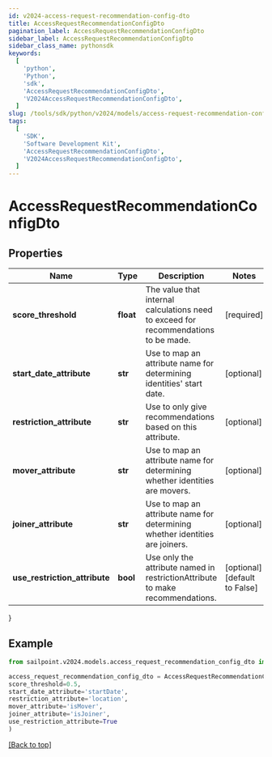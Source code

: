 ```yaml
---
id: v2024-access-request-recommendation-config-dto
title: AccessRequestRecommendationConfigDto
pagination_label: AccessRequestRecommendationConfigDto
sidebar_label: AccessRequestRecommendationConfigDto
sidebar_class_name: pythonsdk
keywords:
  [
    'python',
    'Python',
    'sdk',
    'AccessRequestRecommendationConfigDto',
    'V2024AccessRequestRecommendationConfigDto',
  ]
slug: /tools/sdk/python/v2024/models/access-request-recommendation-config-dto
tags:
  [
    'SDK',
    'Software Development Kit',
    'AccessRequestRecommendationConfigDto',
    'V2024AccessRequestRecommendationConfigDto',
  ]
---
```


# AccessRequestRecommendationConfigDto

## Properties

| Name | Type | Description | Notes |
| --- | --- | --- | --- |
| **score_threshold** | **float** | The value that internal calculations need to exceed for recommendations to be made. | [required] |
| **start_date_attribute** | **str** | Use to map an attribute name for determining identities' start date. | [optional] |
| **restriction_attribute** | **str** | Use to only give recommendations based on this attribute. | [optional] |
| **mover_attribute** | **str** | Use to map an attribute name for determining whether identities are movers. | [optional] |
| **joiner_attribute** | **str** | Use to map an attribute name for determining whether identities are joiners. | [optional] |
| **use_restriction_attribute** | **bool** | Use only the attribute named in restrictionAttribute to make recommendations. | [optional] [default to False] |

}

## Example

```python
from sailpoint.v2024.models.access_request_recommendation_config_dto import AccessRequestRecommendationConfigDto

access_request_recommendation_config_dto = AccessRequestRecommendationConfigDto(
score_threshold=0.5,
start_date_attribute='startDate',
restriction_attribute='location',
mover_attribute='isMover',
joiner_attribute='isJoiner',
use_restriction_attribute=True
)

```

[[Back to top]](#)
